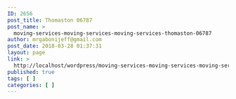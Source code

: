 ```yaml
---
ID: 2656
post_title: Thomaston 06787
post_name: >
  moving-services-moving-services-moving-services-thomaston-06787
author: mrgabonijeff@gmail.com
post_date: 2018-03-28 01:37:31
layout: page
link: >
  http://localhost/wordpress/moving-services-moving-services-moving-services-thomaston-06787/
published: true
tags: [ ]
categories: [ ]
---
```

